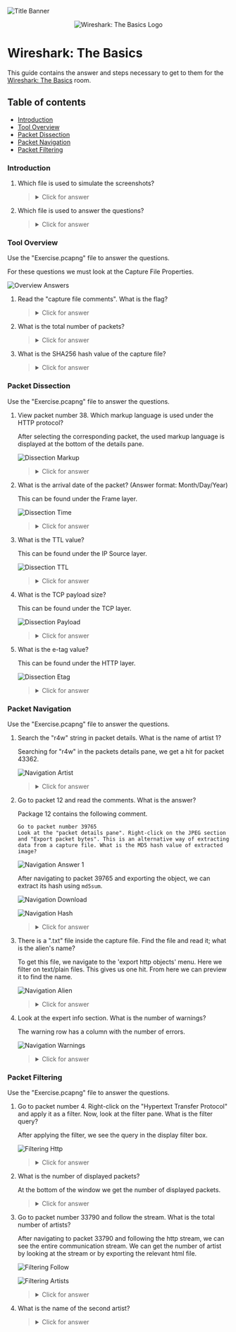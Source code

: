 ![Title Banner](https://github.com/Kevinovitz/TryHackMe_Writeups/blob/main/wiresharkthebasics/Wireshark_Basics_Banner.png)

<p align="center">
   <img src="https://github.com/Kevinovitz/TryHackMe_Writeups/blob/main/wiresharkthebasics/Wireshark_Basics_Cover.png" alt="Wireshark: The Basics Logo">
</p>

# Wireshark: The Basics

This guide contains the answer and steps necessary to get to them for the [Wireshark: The Basics](https://tryhackme.com/room/wiresharkthebasics) room.

## Table of contents

- [Introduction](#introduction)
- [Tool Overview](#tool-overview)
- [Packet Dissection](#packet-dissection)
- [Packet Navigation](#packet-navigation)
- [Packet Filtering](#packet-filtering)

### Introduction

1. Which file is used to simulate the screenshots?

   ><details><summary>Click for answer</summary>http1.pcapng</details>

2. Which file is used to answer the questions?

   ><details><summary>Click for answer</summary>Exercise.pcapng</details>

### Tool Overview

Use the "Exercise.pcapng" file to answer the questions.

For these questions we must look at the Capture File Properties.

![Overview Answers](https://github.com/Kevinovitz/TryHackMe_Writeups/blob/main/wiresharkthebasics/Wireshark_Basics_Overview_Answers.png)

1. Read the "capture file comments". What is the flag?

   ><details><summary>Click for answer</summary>TryHackMe_Wireshark_Demo</details>

2. What is the total number of packets?

   ><details><summary>Click for answer</summary>58620</details>

3. What is the SHA256 hash value of the capture file?

   ><details><summary>Click for answer</summary>f446de335565fb0b0ee5e5a3266703c778b2f3dfad7efeaeccb2da5641a6d6eb</details>

### Packet Dissection

Use the "Exercise.pcapng" file to answer the questions.

1. View packet number 38. Which markup language is used under the HTTP protocol?

   After selecting the corresponding packet, the used markup language is displayed at the bottom of the details pane.

   ![Dissection Markup](https://github.com/Kevinovitz/TryHackMe_Writeups/blob/main/wiresharkthebasics/Wireshark_Basics_Dissection_Markup.png)

   ><details><summary>Click for answer</summary>eXtensible Markup Language</details>

3. What is the arrival date of the packet? (Answer format: Month/Day/Year)

   This can be found under the Frame layer.

   ![Dissection Time](https://github.com/Kevinovitz/TryHackMe_Writeups/blob/main/wiresharkthebasics/Wireshark_Basics_Dissection_Time.png)

   ><details><summary>Click for answer</summary>05/13/2004</details>

5. What is the TTL value?

   This can be found under the IP Source layer.

   ![Dissection TTL](https://github.com/Kevinovitz/TryHackMe_Writeups/blob/main/wiresharkthebasics/Wireshark_Basics_DissectionTTL.png)

   ><details><summary>Click for answer</summary>47</details>

7. What is the TCP payload size?

   This can be found under the TCP layer.

   ![Dissection Payload](https://github.com/Kevinovitz/TryHackMe_Writeups/blob/main/wiresharkthebasics/Wireshark_Basics_Dissection_Payload.png)

   ><details><summary>Click for answer</summary>424</details>

9. What is the e-tag value?

   This can be found under the HTTP layer.

   ![Dissection Etag](https://github.com/Kevinovitz/TryHackMe_Writeups/blob/main/wiresharkthebasics/Wireshark_Basics_Dissection_Etag.png)

   ><details><summary>Click for answer</summary>9a01a-4696-7e354b00</details>

### Packet Navigation

Use the "Exercise.pcapng" file to answer the questions.

1. Search the "r4w" string in packet details. What is the name of artist 1?

   Searching for "r4w" in the packets details pane, we get a hit for packet 43362.

   ![Navigation Artist](https://github.com/Kevinovitz/TryHackMe_Writeups/blob/main/wiresharkthebasics/Wireshark_Basics_Navigation_Artist.png)
   
   ><details><summary>Click for answer</summary>r4w8173</details>

3. Go to packet 12 and read the comments. What is the answer?

   Package 12 contains the following comment.

   ```
   Go to packet number 39765
   Look at the "packet details pane". Right-click on the JPEG section and "Export packet bytes". This is an alternative way of extracting data from a capture file. What is the MD5 hash value of extracted image?
   ```

   ![Navigation Answer 1](https://github.com/Kevinovitz/TryHackMe_Writeups/blob/main/wiresharkthebasics/Wireshark_Basics_Navigation_Answer_1.png)

   After navigating to packet 39765 and exporting the object, we can extract its hash using `md5sum`.

   ![Navigation Download](https://github.com/Kevinovitz/TryHackMe_Writeups/blob/main/wiresharkthebasics/Wireshark_Basics_Navigation_Download.png)

   ![Navigation Hash](https://github.com/Kevinovitz/TryHackMe_Writeups/blob/main/wiresharkthebasics/Wireshark_Basics_Navigation_Hash.png)

   ><details><summary>Click for answer</summary>911cd574a42865a956ccde2d04495ebf</details>

3. There is a ".txt" file inside the capture file. Find the file and read it; what is the alien's name?

   To get this file, we navigate to the 'export http objects' menu. Here we filter on text/plain files. This gives us one hit. From here we can preview it to find the name.

   ![Navigation Alien](https://github.com/Kevinovitz/TryHackMe_Writeups/blob/main/wiresharkthebasics/Wireshark_Basics_Navigation_Alien.png)

   ><details><summary>Click for answer</summary>Packetmaster</details>

5. Look at the expert info section. What is the number of warnings?

   The warning row has a column with the number of errors.

   ![Navigation Warnings](https://github.com/Kevinovitz/TryHackMe_Writeups/blob/main/wiresharkthebasics/Wireshark_Basics_Navigation_Warnings.png)

   ><details><summary>Click for answer</summary>1636</details>

### Packet Filtering 

Use the "Exercise.pcapng" file to answer the questions.

1. Go to packet number 4. Right-click on the "Hypertext Transfer Protocol" and apply it as a filter. Now, look at the filter pane. What is the filter query?

   After applying the filter, we see the query in the display filter box.

   ![Filtering Http](https://github.com/Kevinovitz/TryHackMe_Writeups/blob/main/wiresharkthebasics/Wireshark_Basics_Filtering_Http.png)

   ><details><summary>Click for answer</summary>http</details>

3. What is the number of displayed packets?

   At the bottom of the window we get the number of displayed packets.

   ><details><summary>Click for answer</summary>1089</details>

4. Go to packet number 33790 and follow the stream. What is the total number of artists?

   After navigating to packet 33790 and following the http stream, we can see the entire communication stream. We can get the number of artist by looking at the stream or by exporting the relevant html file.

   ![Filtering Follow](https://github.com/Kevinovitz/TryHackMe_Writeups/blob/main/wiresharkthebasics/Wireshark_Basics_Filtering_Follow.png)

   ![Filtering Artists](https://github.com/Kevinovitz/TryHackMe_Writeups/blob/main/wiresharkthebasics/Wireshark_Basics_Filtering_Artists.png)

   ><details><summary>Click for answer</summary>3</details>

6. What is the name of the second artist?

   ><details><summary>Click for answer</summary>Blad3</details>
